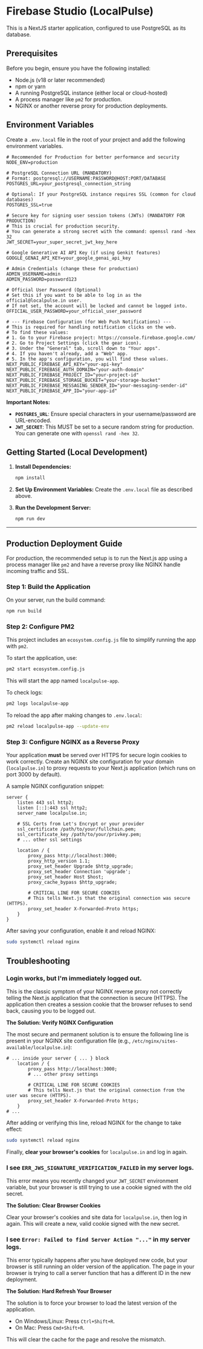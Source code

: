 
# Firebase Studio (LocalPulse)

This is a NextJS starter application, configured to use PostgreSQL as its database.

## Prerequisites

Before you begin, ensure you have the following installed:
- Node.js (v18 or later recommended)
- npm or yarn
- A running PostgreSQL instance (either local or cloud-hosted)
- A process manager like `pm2` for production.
- NGINX or another reverse proxy for production deployments.

## Environment Variables

Create a `.env.local` file in the root of your project and add the following environment variables.

```env
# Recommended for Production for better performance and security
NODE_ENV=production

# PostgreSQL Connection URL (MANDATORY)
# Format: postgresql://USERNAME:PASSWORD@HOST:PORT/DATABASE
POSTGRES_URL=your_postgresql_connection_string

# Optional: If your PostgreSQL instance requires SSL (common for cloud databases)
POSTGRES_SSL=true

# Secure key for signing user session tokens (JWTs) (MANDATORY FOR PRODUCTION)
# This is crucial for production security.
# You can generate a strong secret with the command: openssl rand -hex 32
JWT_SECRET=your_super_secret_jwt_key_here

# Google Generative AI API Key (if using Genkit features)
GOOGLE_GENAI_API_KEY=your_google_genai_api_key

# Admin Credentials (change these for production)
ADMIN_USERNAME=admin
ADMIN_PASSWORD=password123

# Official User Password (Optional)
# Set this if you want to be able to log in as the official@localpulse.in user.
# If not set, the account will be locked and cannot be logged into.
OFFICIAL_USER_PASSWORD=your_official_user_password

# --- Firebase Configuration (for Web Push Notifications) ---
# This is required for handling notification clicks on the web.
# To find these values:
# 1. Go to your Firebase project: https://console.firebase.google.com/
# 2. Go to Project Settings (click the gear icon).
# 3. Under the "General" tab, scroll down to "Your apps".
# 4. If you haven't already, add a "Web" app.
# 5. In the app's configuration, you will find these values.
NEXT_PUBLIC_FIREBASE_API_KEY="your-api-key"
NEXT_PUBLIC_FIREBASE_AUTH_DOMAIN="your-auth-domain"
NEXT_PUBLIC_FIREBASE_PROJECT_ID="your-project-id"
NEXT_PUBLIC_FIREBASE_STORAGE_BUCKET="your-storage-bucket"
NEXT_PUBLIC_FIREBASE_MESSAGING_SENDER_ID="your-messaging-sender-id"
NEXT_PUBLIC_FIREBASE_APP_ID="your-app-id"

```

**Important Notes:**
- **`POSTGRES_URL`**: Ensure special characters in your username/password are URL-encoded.
- **`JWT_SECRET`**: This MUST be set to a secure random string for production. You can generate one with `openssl rand -hex 32`.

## Getting Started (Local Development)

1.  **Install Dependencies:**
    ```bash
    npm install
    ```

2.  **Set Up Environment Variables:**
    Create the `.env.local` file as described above.

3.  **Run the Development Server:**
    ```bash
    npm run dev
    ```
---

## Production Deployment Guide

For production, the recommended setup is to run the Next.js app using a process manager like `pm2` and have a reverse proxy like NGINX handle incoming traffic and SSL.

### Step 1: Build the Application
On your server, run the build command:
```bash
npm run build
```

### Step 2: Configure PM2
This project includes an `ecosystem.config.js` file to simplify running the app with `pm2`.

To start the application, use:
```bash
pm2 start ecosystem.config.js
```
This will start the app named `localpulse-app`.

To check logs:
```bash
pm2 logs localpulse-app
```
To reload the app after making changes to `.env.local`:
```bash
pm2 reload localpulse-app --update-env
```

### Step 3: Configure NGINX as a Reverse Proxy
Your application **must** be served over HTTPS for secure login cookies to work correctly. Create an NGINX site configuration for your domain (`localpulse.in`) to proxy requests to your Next.js application (which runs on port 3000 by default).

A sample NGINX configuration snippet:

```nginx
server {
    listen 443 ssl http2;
    listen [::]:443 ssl http2;
    server_name localpulse.in;

    # SSL Certs from Let's Encrypt or your provider
    ssl_certificate /path/to/your/fullchain.pem;
    ssl_certificate_key /path/to/your/privkey.pem;
    # ... other ssl settings

    location / {
        proxy_pass http://localhost:3000;
        proxy_http_version 1.1;
        proxy_set_header Upgrade $http_upgrade;
        proxy_set_header Connection 'upgrade';
        proxy_set_header Host $host;
        proxy_cache_bypass $http_upgrade;
        
        # CRITICAL LINE FOR SECURE COOKIES
        # This tells Next.js that the original connection was secure (HTTPS).
        proxy_set_header X-Forwarded-Proto https;
    }
}
```
After saving your configuration, enable it and reload NGINX:
```bash
sudo systemctl reload nginx
```

## Troubleshooting

### Login works, but I'm immediately logged out.

This is the classic symptom of your NGINX reverse proxy not correctly telling the Next.js application that the connection is secure (HTTPS). The application then creates a session cookie that the browser refuses to send back, causing you to be logged out.

**The Solution: Verify NGINX Configuration**

The most secure and permanent solution is to ensure the following line is present in your NGINX site configuration file (e.g., `/etc/nginx/sites-available/localpulse.in`):

```nginx
# ... inside your server { ... } block
    location / {
        proxy_pass http://localhost:3000;
        # ... other proxy settings
        
        # CRITICAL LINE FOR SECURE COOKIES
        # This tells Next.js that the original connection from the user was secure (HTTPS).
        proxy_set_header X-Forwarded-Proto https;
    }
# ...
```

After adding or verifying this line, reload NGINX for the change to take effect:
```bash
sudo systemctl reload nginx
```

Finally, **clear your browser's cookies** for `localpulse.in` and log in again.

### I see `ERR_JWS_SIGNATURE_VERIFICATION_FAILED` in my server logs.

This error means you recently changed your `JWT_SECRET` environment variable, but your browser is still trying to use a cookie signed with the old secret.

**The Solution: Clear Browser Cookies**

Clear your browser's cookies and site data for `localpulse.in`, then log in again. This will create a new, valid cookie signed with the new secret.

### I see `Error: Failed to find Server Action "..."` in my server logs.

This error typically happens after you have deployed new code, but your browser is still running an older version of the application. The page in your browser is trying to call a server function that has a different ID in the new deployment.

**The Solution: Hard Refresh Your Browser**

The solution is to force your browser to load the latest version of the application.
- On Windows/Linux: Press `Ctrl+Shift+R`.
- On Mac: Press `Cmd+Shift+R`.

This will clear the cache for the page and resolve the mismatch.

    